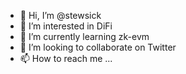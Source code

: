 - 👋 Hi, I’m @stewsick
- 👀 I’m interested in DiFi
- 🌱 I’m currently learning zk-evm
- 💞️ I’m looking to collaborate on Twitter
- 📫 How to reach me ...

<!---
stewsick/stewsick is a ✨ special ✨ repository because its `README.md` (this file) appears on your GitHub profile.
You can click the Preview link to take a look at your changes.
--->
